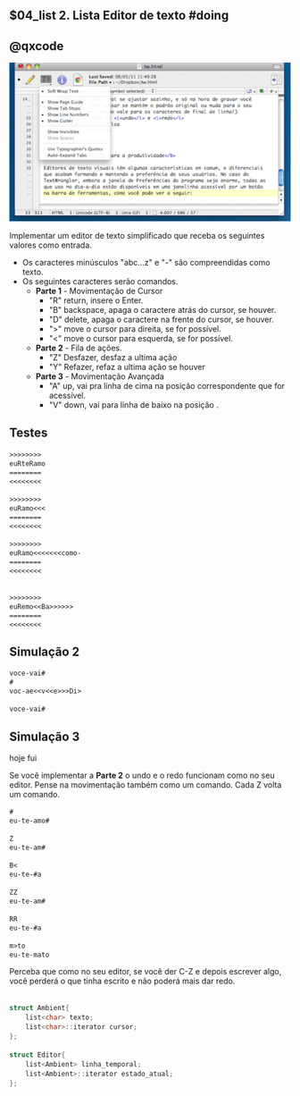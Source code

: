 ## $04_list  2. Lista Editor de texto                  #doing
## @qxcode

![](__capa.jpg)

Implementar um editor de texto simplificado que receba os seguintes valores como
entrada.

- Os caracteres minúsculos "abc...z" e "-" são compreendidas como texto.
- Os seguintes caracteres serão comandos.
    - __Parte 1__ - Movimentação de Cursor
        * "R" return, insere o Enter.
        * "B" backspace, apaga o caractere atrás do cursor, se houver.
        * "D" delete, apaga o caractere na frente do cursor, se houver.
        * ">" move o cursor para direita, se for possível.
        * "<" move o cursor para esquerda, se for possível.
    - __Parte 2__ - Fila de ações.
        * "Z" Desfazer, desfaz a ultima ação
        * "Y" Refazer, refaz a ultima ação se houver
    - __Parte 3__ - Movimentação Avançada
        * "A" up, vai pra linha de cima na posição correspondente que for acessível.
        * "V" down, vai para linha de baixo na posição .


## Testes

```
>>>>>>>>
euRteRamo
========
<<<<<<<<

>>>>>>>>
euRamo<<<
========
<<<<<<<<

>>>>>>>>
euRamo<<<<<<<como-
========
<<<<<<<<


>>>>>>>>
euRemo<<Ba>>>>>>
========
<<<<<<<<
```

## Simulação 2
    voce-vai#
    #
    voc-ae<<v<<e>>>Di>
    
    voce-vai#

## Simulação 3

hoje fui

Se você implementar a **Parte 2** o undo e o redo funcionam como no seu editor. 
Pense na movimentação também como um comando. Cada Z volta um comando.

    #
    eu-te-amo#

    Z
    eu-te-am#

    B<
    eu-te-#a

    ZZ
    eu-te-am#

    RR
    eu-te-#a

    m>to
    eu-te-mato

Perceba que como no seu editor, se você der C-Z e depois escrever algo, você
perderá o que tinha escrito e não poderá mais dar redo.


```cpp

struct Ambient{
    list<char> texto;
    list<char>::iterator cursor;
};

struct Editor{
    list<Ambient> linha_temporal;
    list<Ambient>::iterator estado_atual;
};




```
